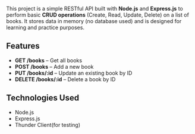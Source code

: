 This project is a simple RESTful API built with **Node.js** and **Express.js** to perform basic **CRUD operations** (Create, Read, Update, Delete) on a list of books. It stores data in memory (no database used) and is designed for learning and practice purposes.

## Features

- **GET /books** – Get all books
- **POST /books** – Add a new book
- **PUT /books/:id** – Update an existing book by ID
- **DELETE /books/:id** – Delete a book by ID

## Technologies Used

- Node.js
- Express.js
- Thunder Client(for testing)
